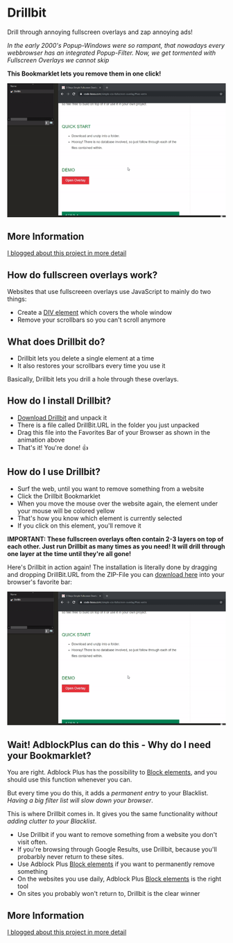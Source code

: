 # Drillbit
Drill through annoying fullscreen overlays and zap annoying ads!

*In the early 2000's Popup-Windows were so rampant, that nowadays every webbrowser has an integrated Popup-Filter.
Now, we get tormented with Fullscreen Overlays we cannot skip*

**This Bookmarklet lets you remove them in one click!**

![Drillbit Demo](https://github.com/johnnyawesome/Drillbit/blob/master/DrillBitDemo.gif)

## More Information

[I blogged about this project in more detail](https://breaksome.tech/drillbit---coding-your-own-element-blocker/)


## How do fullscreen overlays work?

Websites that use fullscreeen overlays use JavaScript to mainly do two things:

- Create a [DIV element](https://www.w3schools.com/tags/tag_div.asp) which covers the whole window
- Remove your scrollbars so you can't scroll anymore

## What does Drillbit do?

- Drillbit lets you delete a single element at a time
- It also restores your scrollbars every time you use it

Basically, Drillbit lets you drill a hole through these overlays.

## How do I install Drillbit?

- [Download Drillbit](https://github.com/johnnyawesome/Drillbit/archive/master.zip) and unpack it
- There is a file called DrillBit.URL in the folder you just unpacked
- Drag this file into the Favorites Bar of your Browser as shown in the animation above
- That's it! You're done! 👍

## How do I use Drillbit?

- Surf the web, until you want to remove something from a website
- Click the Drillbit Bookmarklet
- When you move the mouse over the website again, the element under your mouse will be colored yellow
- That's how you know which element is currently selected
- If you click on this element, you'll remove it

__**IMPORTANT: These fullscreen overlays often contain 2-3 layers on top of each other. Just run Drillbit as many times as you need! It will drill through one layer at the time until they're all gone!**__

Here's Drillbit in action again! The installation is literally done by dragging and dropping DrillBit.URL from the ZIP-File you can [download here](https://github.com/johnnyawesome/Drillbit/archive/master.zip) into your browser's favorite bar:

![Drillbit Demo](https://github.com/johnnyawesome/Drillbit/blob/master/DrillBitDemo.gif)

## Wait! AdblockPlus can do this - Why do I need your Bookmarklet?

You are right. Adblock Plus has the possibility to [Block elements](https://help.eyeo.com/adblockplus/block-item-or-element), and you should use this function whenever you can.

But every time you do this, it adds a *permanent entry* to your Blacklist. *Having a big filter list will slow down your browser*.

This is where Drillbit comes in. It gives you the same functionality *without adding clutter to your Blacklist*.

- Use Drillbit if you want to remove something from a website you don't visit often.
- If you're browsing through Google Results, use Drillbit, because you'll probarbly never return to these sites.
- Use Adblock Plus [Block elements](https://help.eyeo.com/adblockplus/block-item-or-element) if you want to permanently remove something
- On the websites you use daily, Adblock Plus [Block elements](https://help.eyeo.com/adblockplus/block-item-or-element) is the right tool
- On sites you probably won't return to, Drillbit is the clear winner

## More Information

[I blogged about this project in more detail](https://breaksome.tech/drillbit-coding-your-own-element-blocker/)
